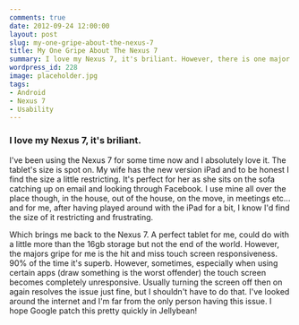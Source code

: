 ```yaml
---
comments: true
date: 2012-09-24 12:00:00
layout: post
slug: my-one-gripe-about-the-nexus-7
title: My One Gripe About The Nexus 7
summary: I love my Nexus 7, it's briliant. However, there is one major problem with it.
wordpress_id: 228
image: placeholder.jpg
tags:
- Android
- Nexus 7
- Usability
---
```


### I love my Nexus 7, it's briliant.

I've been using the Nexus 7 for some time now and I absolutely love it. The tablet's size is spot on. My wife has the new version iPad and to be honest I find the size a little restricting. It's perfect for her as she sits on the sofa catching up on email and looking through Facebook. I use mine all over the place though, in the house, out of the house, on the move, in meetings etc... and for me, after having played around with the iPad for a bit, I know I'd find the size of it restricting and frustrating.

Which brings me back to the Nexus 7. A perfect tablet for me, could do with a little more than the 16gb storage but not the end of the world. However, the majors gripe for me is the hit and miss touch screen responsiveness. 90% of the time it's superb. However, sometimes, especially when using certain apps (draw something is the worst offender) the touch screen becomes completely unresponsive. Usually turning the screen off then on again resolves the issue just fine, but I shouldn't have to do that. I've looked around the internet and I'm far from the only person having this issue. I hope Google patch this pretty quickly in Jellybean!
